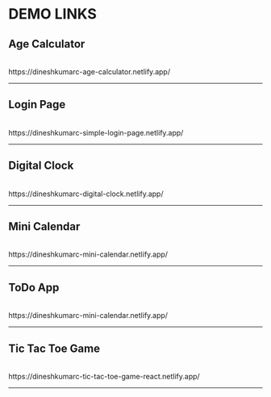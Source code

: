 <h1>DEMO LINKS</h1>
<h2>Age Calculator</h2><br>
  https://dineshkumarc-age-calculator.netlify.app/ 
<hr>
<h2>Login Page</h2><br>
  https://dineshkumarc-simple-login-page.netlify.app/ 
<hr>
<h2>Digital Clock</h2><br>
  https://dineshkumarc-digital-clock.netlify.app/
<hr>
<h2>Mini Calendar</h2><br>
  https://dineshkumarc-mini-calendar.netlify.app/
<hr>
<h2>ToDo App</h2><br>
  https://dineshkumarc-mini-calendar.netlify.app/
<hr>
<h2>Tic Tac Toe Game</h2><br>
  https://dineshkumarc-tic-tac-toe-game-react.netlify.app/
<hr>
